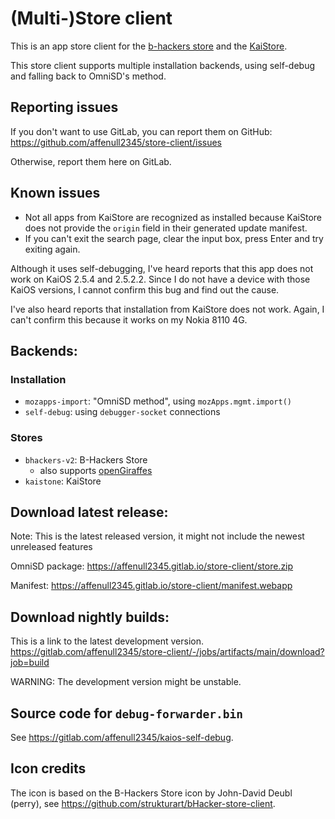 # (Multi-)Store client

This is an app store client for the
[b-hackers store](https://gitlab.com/banana-hackers/store-db) and the
[KaiStore](https://www.kaiostech.com/store).

This store client supports multiple installation backends, using self-debug
and falling back to OmniSD's method.

## Reporting issues
If you don't want to use GitLab, you can report them on GitHub:
<https://github.com/affenull2345/store-client/issues>

Otherwise, report them here on GitLab.

## Known issues
 - Not all apps from KaiStore are recognized as installed because KaiStore
   does not provide the `origin` field in their generated update manifest.
 - If you can't exit the search page, clear the input box, press Enter and
   try exiting again.

Although it uses self-debugging, I've heard reports that this app does not work
on KaiOS 2.5.4 and 2.5.2.2. Since I do not have a device with those KaiOS
versions, I cannot confirm this bug and find out the cause.

I've also heard reports that installation from KaiStore does not work. Again,
I can't confirm this because it works on my Nokia 8110 4G.

## Backends:

### Installation

 - `mozapps-import`: "OmniSD method", using `mozApps.mgmt.import()`
 - `self-debug`: using `debugger-socket` connections

### Stores

 - `bhackers-v2`: B-Hackers Store
   - also supports [openGiraffes](https://store.opengiraffes.top)
 - `kaistone`: KaiStore

## Download latest release:

Note: This is the latest released version, it might not include the newest
unreleased features

OmniSD package: <https://affenull2345.gitlab.io/store-client/store.zip>

Manifest: <https://affenull2345.gitlab.io/store-client/manifest.webapp>

## Download nightly builds:

This is a link to the latest development version.
<https://gitlab.com/affenull2345/store-client/-/jobs/artifacts/main/download?job=build>

WARNING: The development version might be unstable.

## Source code for `debug-forwarder.bin`

See <https://gitlab.com/affenull2345/kaios-self-debug>.

## Icon credits

The icon is based on the B-Hackers Store icon by John-David Deubl (perry), see
<https://github.com/strukturart/bHacker-store-client>.
